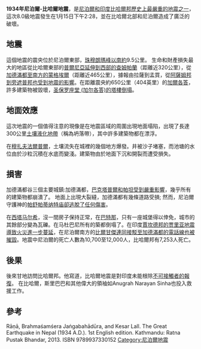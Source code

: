 **1934年尼泊爾-比哈爾地震**，是[尼泊爾和](https://zh.wikipedia.org/wiki/尼泊爾 "wikilink")[印度](../Page/印度.md "wikilink")[比哈爾邦歷史上最嚴重的地震之一](https://zh.wikipedia.org/wiki/比哈爾邦 "wikilink")，這次8.0級地震發生在1月15日下午2:28，並在比哈爾北部和尼泊爾造成了廣泛的破壞。

## 地震

這個地震的震央位於尼泊爾東部，[珠穆朗瑪峰以南約](../Page/珠穆朗瑪峰.md "wikilink")9.5公里。
生命和財產損失最大的地區從比哈爾東部的[普爾尼亞延伸到西部的查姆帕蘭](https://zh.wikipedia.org/wiki/普爾尼亞 "wikilink")（距離近320公里），從[加德滿都至南方的](../Page/加德滿都.md "wikilink")[蒙格埃爾](https://zh.wikipedia.org/wiki/蒙格埃爾 "wikilink")（距離近465公里），據報由拉薩到孟買，從[阿薩姆邦到](https://zh.wikipedia.org/wiki/阿薩姆邦 "wikilink")[旁遮普邦也受到地震的影響](../Page/旁遮普邦.md "wikilink")。在距離震央約650公里（404英里）的[加爾各答](https://zh.wikipedia.org/wiki/加爾各答 "wikilink")，許多建築物被毀壞，[圣保罗座堂
(加尔各答)的塔樓倒塌](https://zh.wikipedia.org/wiki/圣保罗座堂_\(加尔各答\) "wikilink")。

## 地面效應

這次地震的一個值得注意的現像是在地震區域的周圍出現地面塌陷，出現了長達300公里[土壤液化地帶](../Page/土壤液化.md "wikilink")（稱為坍落帶），其中許多建築物都在漂浮。

在[穆扎夫法爾普爾](https://zh.wikipedia.org/wiki/穆扎夫法爾普爾 "wikilink")，土壤流失在城裡的幾個地方爆發。井被沙子堵塞，而池塘的水位由於沙粒沉積在水底而變淺。建築物由於地面下沉和開裂而遭受損失。

## 損害

加德滿都谷三個主要城鎮:加德滿都，[巴克塔普爾和](https://zh.wikipedia.org/wiki/巴克塔普爾 "wikilink")[帕坦受到嚴重影響](https://zh.wikipedia.org/wiki/帕坦 "wikilink")，幾乎所有的建築物都崩潰了。
地面上出現大裂縫，加德滿都有幾條道路受損;
然而，尼泊爾守護神的[帕舒帕蒂纳特庙卻逃脫了任何傷害](../Page/帕舒帕蒂纳特庙.md "wikilink")。

在[西塔马尔希](https://zh.wikipedia.org/wiki/西塔马尔希 "wikilink")，沒一間房子保持正常，在[巴特那](../Page/巴特那.md "wikilink")，只有一座城堡得以倖免，城市的其餘部分變為瓦礫。在马杜巴尼所有的築都倒塌了。在印度[賈坎德邦的](https://zh.wikipedia.org/wiki/賈坎德邦 "wikilink")[贾里亚地震導致火災進一步蔓延](https://zh.wikipedia.org/wiki/贾里亚 "wikilink")，在尼泊爾南方的[比爾甘傑連同接駁至加德滿都的電話線也被摧毀](https://zh.wikipedia.org/wiki/比爾甘傑 "wikilink")。地震中尼泊爾的死亡人數為10,700至12,000人，比哈爾邦有7,253人死亡。

## 後果

後來甘地訪問比哈爾邦。他寫道，比哈爾地震是對印度未能根除[不可接觸者的報復](https://zh.wikipedia.org/wiki/不可接觸者 "wikilink")。
在比哈爾，斯里巴巴和其他偉大的領袖如Anugrah Narayan Sinha也投入救援工作。

## 參考

Rāṇā, Brahmaśamśera Jaṅgabahādūra, and Kesar Lall. The Great Earthquake
in Nepal (1934 A.D.). 1st English edition. Kathmandu: Ratna Pustak
Bhandar, 2013. ISBN 9789937330152
[Category:尼泊爾地震](https://zh.wikipedia.org/wiki/Category:尼泊爾地震 "wikilink")